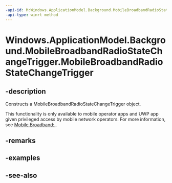 ```yaml
---
-api-id: M:Windows.ApplicationModel.Background.MobileBroadbandRadioStateChangeTrigger.#ctor
-api-type: winrt method
---
```


<!-- Method syntax
public MobileBroadbandRadioStateChangeTrigger()
-->

# Windows.ApplicationModel.Background.MobileBroadbandRadioStateChangeTrigger.MobileBroadbandRadioStateChangeTrigger

## -description
Constructs a MobileBroadbandRadioStateChangeTrigger object.

This functionality is only available to mobile operator apps and UWP app given privileged access by mobile network operators. For more information, see [Mobile Broadband: ](https://msdn.microsoft.com/library/windows/hardware/hh852368.aspx).

## -remarks

## -examples

## -see-also
